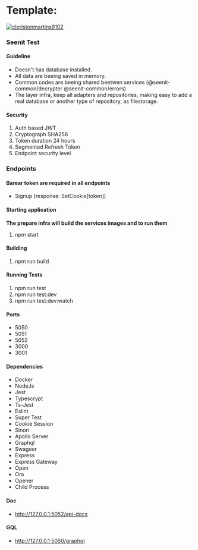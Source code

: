 # Template:
[![cleristonmartins9102](https://circleci.com/gh/cleristonmartins9102/Seenit.svg?style=svg)](<LINK>)

<!-- # Example:
[![CircleCI](https://circleci.com/gh/circleci/circleci-docs.svg?style=svg)](https://circleci.com/gh/circleci/circleci-docs)

# Example for specific branch:
[![CircleCI](https://circleci.com/gh/circleci/circleci-docs/tree/teesloane-patch-5.svg?style=svg)](https://circleci.com/gh/circleci/circleci-docs/?branch=teesloane-patch-5) -->

### Seenit Test

#### Guideline
* Doesn't has database installed.
* All data are beeing saved in memory.
* Common codes are beeing shared beetwen services (@seenit-common/decrypter @seenit-common/errors)
* The layer infra, keep all adapters and repositories, making easy to add a real database or another type of repository, as filestorage.

#### Security
1. Auth based JWT
2. Cryptograph SHA256
3. Token duration 24 hours
4. Segmented Refresh Token
5. Endpoint security level


### Endpoints
#### __Barear token are required in all endpoints__
- Signup (response: SetCookie[token])



#### Starting application
__The prepare infra will build the services images and to run them__

1. npm start

#### Building
1. npm run build

#### Running Tests
1. npm run test
2. npm run test:dev
2. npm run test:dev:watch

#### Ports 
* 5050
* 5051
* 5052
* 3000
* 3001

#### Dependencies
* Docker
* NodeJs
* Jest
* Typescrypt
* Ts-Jest
* Eslint
* Super Test
* Cookie Session
* Sinon
* Apollo Server
* Graphql
* Swageer
* Express
* Express Gateway
* Open
* Ora
* Opener
* Child Process

#### Doc
* http://127.0.0.1:5052/api-docs

#### GQL
* http://127.0.0.1:5050/graphql

